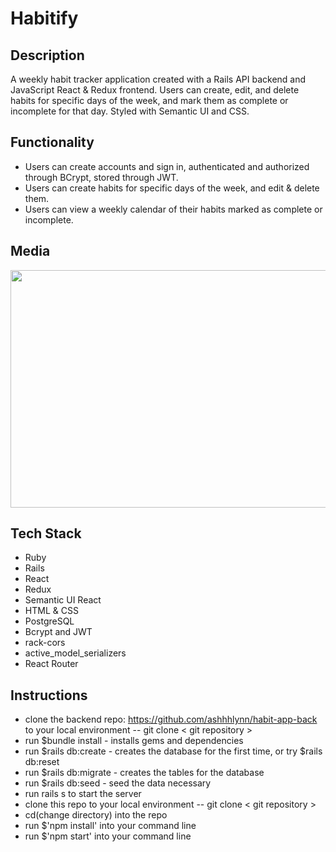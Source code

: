 # Habitify

## Description
  
A weekly habit tracker application created with a Rails API backend and JavaScript React & Redux frontend. Users can create, edit, and delete habits for specific days of the week, and mark them as complete or incomplete for that day. Styled with Semantic UI and CSS. 
  
## Functionality

- Users can create accounts and sign in, authenticated and authorized through BCrypt, stored through JWT.
- Users can create habits for specific days of the week, and edit & delete them. 
- Users can view a weekly calendar of their habits marked as complete or incomplete.


## Media 
<img width="800" height="380" src="https://user-images.githubusercontent.com/84604278/230031218-6d31fcce-c951-49ea-84b6-13f7d92fbe20.png">



## Tech Stack

- Ruby 
- Rails
- React
- Redux
- Semantic UI React
- HTML & CSS
- PostgreSQL
- Bcrypt and JWT 
- rack-cors 
- active_model_serializers 
- React Router

## Instructions

- clone the backend repo:  https://github.com/ashhhlynn/habit-app-back to your local environment -- git clone < git repository >
- run $bundle install - installs gems and dependencies
- run $rails db:create - creates the database for the first time, or try $rails db:reset
- run $rails db:migrate - creates the tables for the database
- run $rails db:seed - seed the data necessary
- run rails s to start the server
- clone this repo to your local environment -- git clone < git repository >
- cd(change directory) into the repo
- run $'npm install' into your command line
- run $'npm start' into your command line

